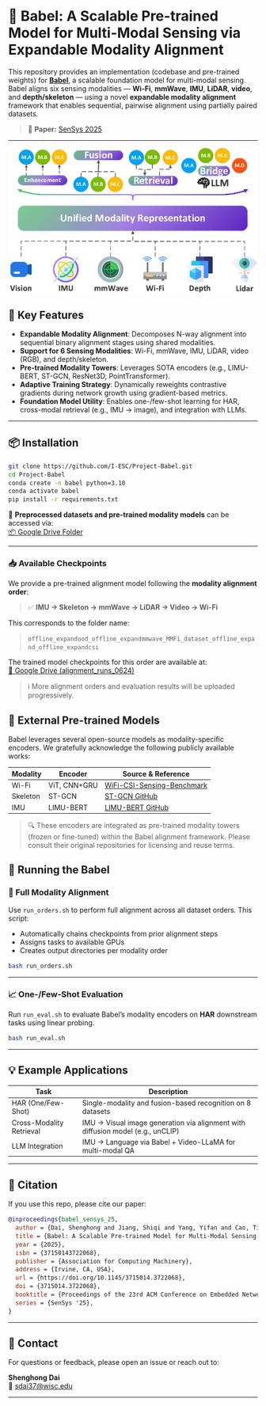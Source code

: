 # 📡 Babel: A Scalable Pre-trained Model for Multi-Modal Sensing via Expandable Modality Alignment

This repository provides an implementation (codebase and pre-trained weights) for **[Babel](https://arxiv.org/pdf/2407.17777)**, a scalable foundation model for multi-modal sensing. Babel aligns six sensing modalities — **Wi-Fi**, **mmWave**, **IMU**, **LiDAR**, **video**, and **depth/skeleton** — using a novel **expandable modality alignment** framework that enables sequential, pairwise alignment using partially paired datasets.

> 📰 **Paper:** [SenSys 2025](https://arxiv.org/pdf/2407.17777)

---

![multi-modality alignment by Babel](./arts/modality_alignment_illustration-crop.png)

## 🔧 Key Features

- **Expandable Modality Alignment**: Decomposes N-way alignment into sequential binary alignment stages using shared modalities.
- **Support for 6 Sensing Modalities**: Wi-Fi, mmWave, IMU, LiDAR, video (RGB), and depth/skeleton.
- **Pre-trained Modality Towers**: Leverages SOTA encoders (e.g., LIMU-BERT, ST-GCN, ResNet3D, PointTransformer).
- **Adaptive Training Strategy**: Dynamically reweights contrastive gradients during network growth using gradient-based metrics.
- **Foundation Model Utility**: Enables one-/few-shot learning for HAR, cross-modal retrieval (e.g., IMU → image), and integration with LLMs.

---

## 📦 Installation

```bash
git clone https://github.com/I-ESC/Project-Babel.git
cd Project-Babel
conda create -n babel python=3.10
conda activate babel
pip install -r requirements.txt
```
📁 **Preprocessed datasets and pre-trained modality models** can be accessed via:  
[📦 Google Drive Folder](https://drive.google.com/drive/folders/19pRwJ_4aC0jfEaowILLreBIYGgfMj5eZ?usp=sharing)

---
### 📥 Available Checkpoints

We provide a pre-trained alignment model following the **modality alignment order**:

> ✅ **IMU → Skeleton → mmWave → LiDAR → Video → Wi-Fi**

This corresponds to the folder name:

> `offline_expandood_offline_expandmmwave_MMFi_dataset_offline_expand_offline_expandcsi`


The trained model checkpoints for this order are available at:  
[📁 Google Drive (alignment_runs_0624)](https://drive.google.com/drive/folders/19pRwJ_4aC0jfEaowILLreBIYGgfMj5eZ?usp=sharing)

> ℹ️ More alignment orders and evaluation results will be uploaded progressively.

## 🧩 External Pre-trained Models

Babel leverages several open-source models as modality-specific encoders. We gratefully acknowledge the following publicly available works:

| Modality   | Encoder              | Source & Reference |
|------------|----------------------|---------------------|
| Wi-Fi      | ViT, CNN+GRU         | [WiFi-CSI-Sensing-Benchmark](https://github.com/xyanchen/WiFi-CSI-Sensing-Benchmark) |
| Skeleton   | ST-GCN               | [ST-GCN GitHub ](https://github.com/yysijie/st-gcn/blob/master/OLD_README.md) |
| IMU        | LIMU-BERT            | [LIMU-BERT GitHub ](https://github.com/dapowan/LIMU-BERT-Public) |


> 🔍 These encoders are integrated as pre-trained modality towers (frozen or fine-tuned) within the Babel alignment framework. Please consult their original repositories for licensing and reuse terms.


## 🚀 Running the Babel

### 🔁 Full Modality Alignment

Use `run_orders.sh` to perform full alignment across all dataset orders. This script:

- Automatically chains checkpoints from prior alignment steps
- Assigns tasks to available GPUs
- Creates output directories per modality order

```bash
bash run_orders.sh
```



---

### 📈 One-/Few-Shot Evaluation

Run `run_eval.sh` to evaluate Babel’s modality encoders on **HAR** downstream tasks using linear probing.

```bash
bash run_eval.sh
```

---

## 💡 Example Applications

| Task                      | Description                                                                 |
|---------------------------|-----------------------------------------------------------------------------|
| HAR (One/Few-Shot)        | Single-modality and fusion-based recognition on 8 datasets                  |
| Cross-Modality Retrieval  | IMU → Visual image generation via alignment with diffusion model (e.g., unCLIP) |
| LLM Integration           | IMU → Language via Babel + Video-LLaMA for multi-modal QA                   |

---


## 📄 Citation

If you use this repo, please cite our paper:

```bibtex
@inproceedings{babel_sensys_25,
  author = {Dai, Shenghong and Jiang, Shiqi and Yang, Yifan and Cao, Ting and Li, Mo and Banerjee, Suman and Qiu, Lili},
  title = {Babel: A Scalable Pre-trained Model for Multi-Modal Sensing via Expandable Modality Alignment},
  year = {2025},
  isbn = {37150143722068},
  publisher = {Association for Computing Machinery},
  address = {Irvine, CA, USA},
  url = {https://doi.org/10.1145/3715014.3722068},
  doi = {3715014.3722068},
  booktitle = {Proceedings of the 23rd ACM Conference on Embedded Networked Sensor Systems},
  series = {SenSys '25},
}
```

---

## 📮 Contact

For questions or feedback, please open an issue or reach out to:

**Shenghong Dai**  
📧 sdai37@wisc.edu

---
